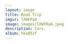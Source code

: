 ```yaml
---
layout: image
title: Road Trip
imgur: lXWFRa8
image: images/lXWFRa8.jpeg
description: Cars.
album: hke80Jf
---
```


